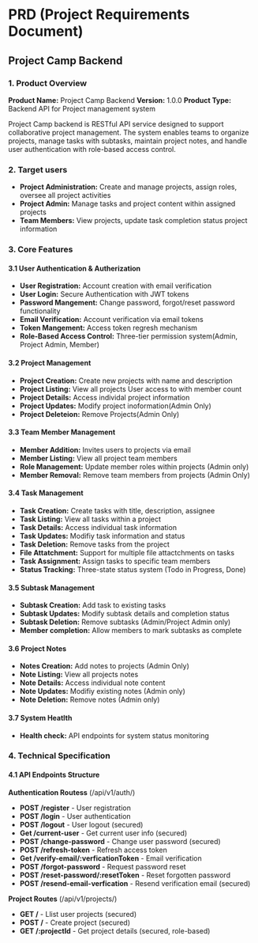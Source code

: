 # PRD (Project Requirements Document)

## Project Camp Backend

### 1. Product Overview

**Product Name:** Project Camp Backend
**Version:** 1.0.0
**Product Type:** Backend API for Project management system

Project Camp backend is RESTful API service designed to support collaborative project management. The system enables teams to organize projects, manage tasks with subtasks, maintain project notes, and handle user authentication with role-based access control.

### 2. Target users

- **Project Administration:** Create and manage projects, assign roles, oversee all project activities
- **Project Admin:** Manage tasks and project content within assigned projects
- **Team Members:** View projects, update task completion status project information

### 3. Core Features

#### 3.1 User Authentication & Autherization

- **User Registration:** Account creation with email verification
- **User Login:** Secure Authentication with JWT tokens
- **Password Mangement:** Change password, forgot/reset password functionality
- **Email Verification:** Account verification via email tokens
- **Token Mangement:** Access token regresh mechanism
- **Role-Based Access Control:** Three-tier permission system(Admin, Project Admin, Member)

#### 3.2 Project Management

- **Project Creation:** Create new projects with name and description
- **Project Listing:** View all projects User access to with member count
- **Project Details:** Access individal project information
- **Project Updates:** Modify project inoformation(Admin Only)
- **Project Deleteion:** Remove Projects(Admin Only)

#### 3.3 Team Member Management

- **Member Addition:** Invites users to projects via email
- **Member Listing:** View all project team members
- **Role Management:** Update member roles within projects (Admin only)
- **Member Removal:** Remove team members from projects (Admin Only)

#### 3.4 Task Management

- **Task Creation:** Create tasks with title, description, assignee
- **Task Listing:** View all tasks within a project
- **Task Details:** Access individual task information 
- **Task Updates:** Modifiy task information and status
- **Task Deletion:** Remove tasks from the project
- **File Attatchment:** Support for multiple file attactchments on tasks
- **Task Assignment:** Assign tasks to specific team members
- **Status Tracking:** Three-state status system (Todo in Progress, Done)


#### 3.5 Subtask Management

- **Subtask Creation:** Add task to existing tasks
- **Subtask Updates:** Modify subtask details and completion status
- **Subtask Deletion:** Remove subtasks (Admin/Project Admin only)
- **Member completion:** Allow members to mark subtasks as complete

#### 3.6 Project Notes

- **Notes Creation:** Add notes to projects (Admin Only)
- **Note Listing:** View all projects notes
- **Note Details:** Access individual note content
- **Note Updates:** Modifiy existing notes (Admin only)
- **Note Deletion:** Remove notes (Admin only)

#### 3.7 System Heatlth

- **Health check:** API endpoints for system status monitoring

### 4. Technical Specification

#### 4.1 API Endpoints Structure

**Authentication Routess** (/api/v1/auth/)

- **POST /register** - User registration
- **POST /login** - User authentication
- **POST /logout** - User logout (secured)
- **Get /current-user** - Get current user info (secured)
- **POST /change-password** - Change user password (secured)
- **POST /refresh-token** - Refresh access token
- **Get /verify-email/:verficationToken** - Email verification
- **POST /forgot-password** - Request password reset
- **POST /reset-password/:resetToken** - Reset forgotten password
- **POST /resend-email-verfication** - Resend verification email (secured)

**Project Routes** (/api/v1/projects/)
- **GET /** - Llist user projects (secured)
- **POST /** - Create project (secured)
- **GET /:projectId** - Get project details (secured, role-based)





